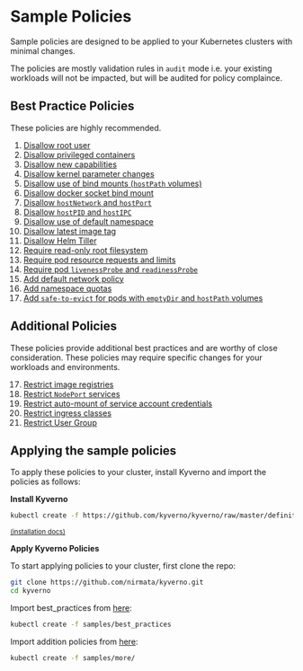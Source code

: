 # Sample Policies

Sample policies are designed to be applied to your Kubernetes clusters with minimal changes. 

The policies are mostly validation rules in `audit` mode i.e. your existing workloads will not be impacted, but will be audited for policy complaince.

## Best Practice Policies

These policies are highly recommended.

1. [Disallow root user](DisallowRootUser.md)
2. [Disallow privileged containers](DisallowPrivilegedContainers.md)
3. [Disallow new capabilities](DisallowNewCapabilities.md)
4. [Disallow kernel parameter changes](DisallowSysctls.md)
5. [Disallow use of bind mounts (`hostPath` volumes)](DisallowBindMounts.md)
6. [Disallow docker socket bind mount](DisallowDockerSockMount.md)
7. [Disallow `hostNetwork` and `hostPort`](DisallowHostNetworkPort.md)
8. [Disallow `hostPID` and `hostIPC`](DisallowHostPIDIPC.md)
9. [Disallow use of default namespace](DisallowDefaultNamespace.md)
10. [Disallow latest image tag](DisallowLatestTag.md)
11. [Disallow Helm Tiller](DisallowHelmTiller.md)
12. [Require read-only root filesystem](RequireReadOnlyRootFS.md)
13. [Require pod resource requests and limits](RequirePodRequestsLimits.md)
14. [Require pod `livenessProbe` and `readinessProbe`](RequirePodProbes.md)
15. [Add default network policy](AddDefaultNetworkPolicy.md)
16. [Add namespace quotas](AddNamespaceQuotas.md)
17. [Add `safe-to-evict` for pods with `emptyDir` and `hostPath` volumes](AddSafeToEvict.md)

## Additional Policies

These policies provide additional best practices and are worthy of close consideration. These policies may require specific changes for your workloads and environments. 

17. [Restrict image registries](RestrictImageRegistries.md)
18. [Restrict `NodePort` services](RestrictNodePort.md)
19. [Restrict auto-mount of service account credentials](RestrictAutomountSAToken.md)
20. [Restrict ingress classes](RestrictIngressClasses.md)
21. [Restrict User Group](CheckUserGroup.md)

## Applying the sample policies

To apply these policies to your cluster, install Kyverno and import the policies as follows:

**Install Kyverno**

````sh
kubectl create -f https://github.com/kyverno/kyverno/raw/master/definitions/install.yaml
````
<small>[(installation docs)](../documentation/installation.md)</small>

**Apply Kyverno Policies**

To start applying policies to your cluster, first clone the repo:

````bash
git clone https://github.com/nirmata/kyverno.git
cd kyverno
````

Import best_practices from [here](best_pratices):

````bash
kubectl create -f samples/best_practices
````

Import addition policies from [here](more):

````bash
kubectl create -f samples/more/
````

